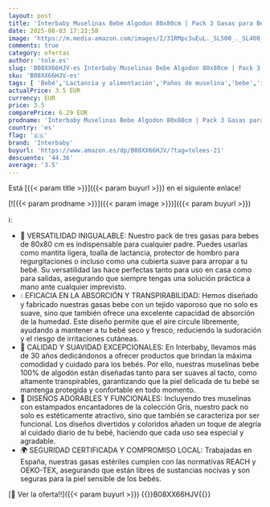 ```yaml
---
layout: post
title: 'Interbaby Muselinas Bebe Algodon 80x80cm | Pack 3 Gasas para Bebes Recien Nacidos  Lactancia  Toalla  Manta | Muselinas Bebe Cómoda  Suave  Transpirable  Gris'
date: 2025-08-03 17:23:58
image: 'https://m.media-amazon.com/images/I/31RMpc3uEuL._SL500_._SL400_.jpg'
comments: true
category: ofertas
author: 'tole.es'
slug: 'B08XX66HJV-es Interbaby Muselinas Bebe Algodon 80x80cm | Pack 3 Gasas...'
sku: 'B08XX66HJV-es'
tags: [ 'Bebé','Lactancia y alimentación','Paños de muselina','bebe','interbaby','lactancia','🇪🇸', ]
actualPrice: 3.5 EUR
currency: EUR
price: 3.5
comparePrice: 6.29 EUR
prodname: 'Interbaby Muselinas Bebe Algodon 80x80cm | Pack 3 Gasas para Bebes Recien Nacidos  Lactancia  Toalla  Manta | Muselinas Bebe Cómoda  Suave  Transpirable  Gris'
country: 'es'
flag: '🇪🇸'
brand: 'Interbaby'
buyurl: 'https://www.amazon.es/dp/B08XX66HJV/?tag=tolees-21'
descuento: '44.36'
average: '3.5'
---
```


Está [{{< param title >}}]({{< param buyurl >}}) en el siguiente enlace!

[![{{< param prodname >}}]({{< param image >}})]({{< param buyurl >}})

ℹ️:

- 🌟 VERSATILIDAD INIGUALABLE: Nuestro pack de tres gasas para bebes de 80x80 cm es indispensable para cualquier padre. Puedes usarlas como mantita ligera, toalla de lactancia, protector de hombro para regurgitaciones o incluso como una cubierta suave para arropar a tu bebé. Su versatilidad las hace perfectas tanto para uso en casa como para salidas, asegurando que siempre tengas una solución práctica a mano ante cualquier imprevisto.
- 💧 EFICACIA EN LA ABSORCIÓN Y TRANSPIRABILIDAD: Hemos diseñado y fabricado nuestras gasas bebe con un tejido vaporoso que no solo es suave, sino que también ofrece una excelente capacidad de absorción de la humedad. Este diseño permite que el aire circule libremente, ayudando a mantener a tu bebé seco y fresco, reduciendo la sudoración y el riesgo de irritaciones cutáneas.
- 🥇 CALIDAD Y SUAVIDAD EXCEPCIONALES: En Interbaby, llevamos más de 30 años dedicándonos a ofrecer productos que brindan la máxima comodidad y cuidado para los bebés. Por ello, nuestras muselinas bebe 100% de algodón están diseñadas tanto para ser suaves al tacto, como altamente transpirables, garantizando que la piel delicada de tu bebé se mantenga protegida y confortable en todo momento.
- 🎨 DISEÑOS ADORABLES Y FUNCIONALES: Incluyendo tres muselinas con estampados encantadores de la colección Gris, nuestro pack no solo es estéticamente atractivo, sino que también se caracteriza por ser funcional. Los diseños divertidos y coloridos añaden un toque de alegría al cuidado diario de tu bebé, haciendo que cada uso sea especial y agradable.
- 🌍 SEGURIDAD CERTIFICADA Y COMPROMISO LOCAL: Trabajadas en España, nuestras gasas estériles cumplen con las normativas REACH y OEKO-TEX, asegurando que están libres de sustancias nocivas y son seguras para la piel sensible de los bebés.

[🛒 Ver la oferta!!]({{< param buyurl >}})
{{<world>}}B08XX66HJV{{</world>}}
